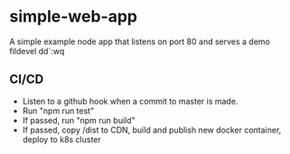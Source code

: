 # simple-web-app
A simple example node app that listens on port 80 and serves a demo fildevel
dd`:wq


## CI/CD
* Listen to a github hook when a commit to master is made.
* Run "npm run test"
* If passed, run "npm run build"
* If passed, copy /dist to CDN, build and publish new docker container, deploy to k8s cluster
